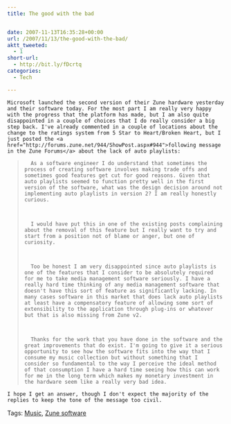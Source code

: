 ```yaml
---
title: The good with the bad


date: 2007-11-13T16:35:28+00:00
url: /2007/11/13/the-good-with-the-bad/
aktt_tweeted:
  - 1
short-url:
  - http://bit.ly/fDcrtq
categories:
  - Tech

---
```

<div class='microid-mailto+http:sha1:cad9ba3e3155e02e54660767280476ffa8fb31e3'>
  
    Microsoft launched the second version of their Zune hardware yesterday and their software today. For the most part I am really very happy with the progress that the platform has made, but I am also quite disappointed in a couple of choices that I do really consider a big step back. I've already commented in a couple of locations about the change to the ratings system from 5 Star to Heart/Broken Heart, but I just posted the <a href="http://forums.zune.net/944/ShowPost.aspx#944">following message in the Zune Forums</a> about the lack of auto playlists:
  
  
  <blockquote>
    
      As a software engineer I do understand that sometimes the process of creating software involves making trade offs and sometimes good features get cut for good reasons. Given that auto playlists seemed to function pretty well in the first version of the software, what was the design decision around not implementing auto playlists in version 2? I am really honestly curious.
    
    
    
      I would have put this in one of the existing posts complaining about the removal of this feature but I really want to try and start from a position not of blame or anger, but one of curiosity.
    
    
    
      Too be honest I am very disappointed since auto playlists is one of the features that I consider to be absolutely required for me to take media management software seriously. I have a really hard time thinking of any media management software that doesn't have this sort of feature as significantly lacking. In many cases software in this market that does lack auto playlists at least have a compensatory feature of allowing some sort of extensibility to the application through plug-ins or whatever but that is also missing from Zune v2.
    
    
    
      Thanks for the work that you have done in the software and the great improvements that do exist. I'm going to give it a serious opportunity to see how the software fits into the way that I consume my music collection but without something that I consider so fundamental to the way I perceive the ideal method of that consumption I have a hard time seeing how this can work for me in the long term which makes my monetary investment in the hardware seem like a really very bad idea.
    
  </blockquote>
  
  
    I hope I get an answer, though I don't expect the majority of the replies to keep the tone of the message too civil.
  
</div>

<div class="st-post-tags">
  Tags: <a href="http://www.cavort.org/tag/music/" title="Music" rel="tag">Music</a>, <a href="http://www.cavort.org/tag/zune-software/" title="Zune software" rel="tag">Zune software</a><br />
</div>